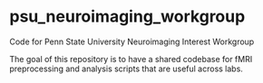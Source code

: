 # psu_neuroimaging_workgroup
Code for Penn State University Neuroimaging Interest Workgroup

The goal of this repository is to have a shared codebase for fMRI preprocessing and analysis scripts that are useful across labs.
